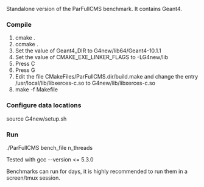 Standalone version of the ParFullCMS benchmark.
It contains Geant4.

### Compile 
1. cmake .
2. ccmake .
3. Set the value of Geant4_DIR to G4new/lib64/Geant4-10.1.1
4. Set the value of CMAKE_EXE_LINKER_FLAGS to -LG4new/lib
5. Press C
6. Press G
7. Edit the file CMakeFiles/ParFullCMS.dir/build.make and change the entry /usr/local/lib/libxerces-c.so to G4new/lib/libxerces-c.so
8. make -f Makefile

### Configure data locations
source G4new/setup.sh

### Run
./ParFullCMS bench_file n_threads


Tested with gcc --version <= 5.3.0

Benchmarks can run for days, it is highly recommended to run them in a screen/tmux session.
